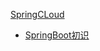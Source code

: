 [SpringCLoud](./docs/spring-cloud/README.md)

* [SpringBoot初识](./docs/spring-boot/1.SpringBoot初识.md)

  